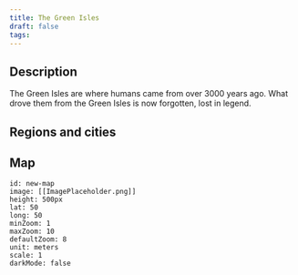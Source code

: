 ```yaml
---
title: The Green Isles
draft: false
tags:
---
```

## Description
The Green Isles are where humans came from over 3000 years ago. What drove them from the Green Isles is now forgotten, lost in legend.
## Regions and cities

## Map
```leaflet 
id: new-map 
image: [[ImagePlaceholder.png]] 
height: 500px 
lat: 50 
long: 50 
minZoom: 1 
maxZoom: 10 
defaultZoom: 8
unit: meters 
scale: 1 
darkMode: false
```



